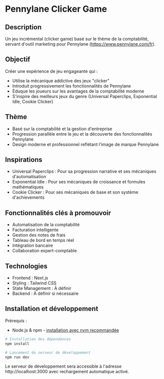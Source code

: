 # Pennylane Clicker Game

## Description
Un jeu incrémental (clicker game) basé sur le thème de la comptabilité, servant d'outil marketing pour Pennylane (https://www.pennylane.com/fr).

## Objectif
Créer une expérience de jeu engageante qui :
- Utilise la mécanique addictive des jeux "clicker"
- Introduit progressivement les fonctionnalités de Pennylane
- Éduque les joueurs sur les avantages de la comptabilité moderne
- S'inspire des meilleurs jeux du genre (Universal Paperclips, Exponential Idle, Cookie Clicker)

## Thème
- Basé sur la comptabilité et la gestion d'entreprise
- Progression parallèle entre le jeu et la découverte des fonctionnalités Pennylane
- Design moderne et professionnel reflétant l'image de marque Pennylane

## Inspirations
- Universal Paperclips : Pour sa progression narrative et ses mécaniques d'automatisation
- Exponential Idle : Pour ses mécaniques de croissance et formules mathématiques
- Cookie Clicker : Pour ses mécaniques de base et son système d'achievements

## Fonctionnalités clés à promouvoir
- Automatisation de la comptabilité
- Facturation intelligente
- Gestion des notes de frais
- Tableau de bord en temps réel
- Intégration bancaire
- Collaboration expert-comptable

## Technologies
- Frontend : Next.js
- Styling : Tailwind CSS
- State Management : À définir
- Backend : À définir si nécessaire

## Installation et développement

Prérequis :
- Node.js & npm - [installation avec nvm recommandée](https://github.com/nvm-sh/nvm#installing-and-updating)

```sh
# Installation des dépendances
npm install

# Lancement du serveur de développement
npm run dev
```

Le serveur de développement sera accessible à l'adresse http://localhost:3000 avec rechargement automatique activé.
